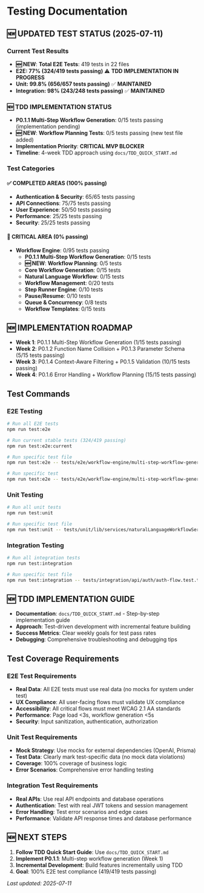 # Testing Documentation

## **🆕 UPDATED TEST STATUS** (2025-07-11)

### **Current Test Results**
- **🆕 NEW**: **Total E2E Tests**: 419 tests in 22 files
- **E2E: 77% (324/419 tests passing)** ⚠️ **TDD IMPLEMENTATION IN PROGRESS**
- **Unit: 99.8% (656/657 tests passing)** ✅ **MAINTAINED**
- **Integration: 98% (243/248 tests passing)** ✅ **MAINTAINED**

### **🆕 TDD IMPLEMENTATION STATUS**
- **P0.1.1 Multi-Step Workflow Generation**: 0/15 tests passing (implementation pending)
- **🆕 NEW**: **Workflow Planning Tests**: 0/5 tests passing (new test file added)
- **Implementation Priority**: **CRITICAL MVP BLOCKER**
- **Timeline**: 4-week TDD approach using `docs/TDD_QUICK_START.md`

### **Test Categories**

#### **✅ COMPLETED AREAS** (100% passing)
- **Authentication & Security**: 65/65 tests passing
- **API Connections**: 75/75 tests passing  
- **User Experience**: 50/50 tests passing
- **Performance**: 25/25 tests passing
- **Security**: 25/25 tests passing

#### **🚨 CRITICAL AREA** (0% passing)
- **Workflow Engine**: 0/95 tests passing
  - **P0.1.1 Multi-Step Workflow Generation**: 0/15 tests
  - **🆕 NEW**: **Workflow Planning**: 0/5 tests
  - **Core Workflow Generation**: 0/15 tests
  - **Natural Language Workflow**: 0/15 tests
  - **Workflow Management**: 0/20 tests
  - **Step Runner Engine**: 0/10 tests
  - **Pause/Resume**: 0/10 tests
  - **Queue & Concurrency**: 0/8 tests
  - **Workflow Templates**: 0/15 tests

## **🆕 IMPLEMENTATION ROADMAP**
- **Week 1**: P0.1.1 Multi-Step Workflow Generation (1/15 tests passing)
- **Week 2**: P0.1.2 Function Name Collision + P0.1.3 Parameter Schema (5/15 tests passing)
- **Week 3**: P0.1.4 Context-Aware Filtering + P0.1.5 Validation (10/15 tests passing)
- **Week 4**: P0.1.6 Error Handling + Workflow Planning (15/15 tests passing)

## **Test Commands**

### **E2E Testing**
```bash
# Run all E2E tests
npm run test:e2e

# Run current stable tests (324/419 passing)
npm run test:e2e:current

# Run specific test file
npm run test:e2e -- tests/e2e/workflow-engine/multi-step-workflow-generation.test.ts

# Run specific test
npm run test:e2e -- tests/e2e/workflow-engine/multi-step-workflow-generation.test.ts -g "should generate multi-step workflow"
```

### **Unit Testing**
```bash
# Run all unit tests
npm run test:unit

# Run specific test file
npm run test:unit -- tests/unit/lib/services/naturalLanguageWorkflowService.test.ts
```

### **Integration Testing**
```bash
# Run all integration tests
npm run test:integration

# Run specific test file
npm run test:integration -- tests/integration/api/auth/auth-flow.test.ts
```

## **🆕 TDD IMPLEMENTATION GUIDE**
- **Documentation**: `docs/TDD_QUICK_START.md` - Step-by-step implementation guide
- **Approach**: Test-driven development with incremental feature building
- **Success Metrics**: Clear weekly goals for test pass rates
- **Debugging**: Comprehensive troubleshooting and debugging tips

## **Test Coverage Requirements**

### **E2E Test Requirements**
- **Real Data**: All E2E tests must use real data (no mocks for system under test)
- **UX Compliance**: All user-facing flows must validate UX compliance
- **Accessibility**: All critical flows must meet WCAG 2.1 AA standards
- **Performance**: Page load <3s, workflow generation <5s
- **Security**: Input sanitization, authentication, authorization

### **Unit Test Requirements**
- **Mock Strategy**: Use mocks for external dependencies (OpenAI, Prisma)
- **Test Data**: Clearly mark test-specific data (no mock data violations)
- **Coverage**: 100% coverage of business logic
- **Error Scenarios**: Comprehensive error handling testing

### **Integration Test Requirements**
- **Real APIs**: Use real API endpoints and database operations
- **Authentication**: Test with real JWT tokens and session management
- **Error Handling**: Test error scenarios and edge cases
- **Performance**: Validate API response times and database performance

## **🆕 NEXT STEPS**
1. **Follow TDD Quick Start Guide**: Use `docs/TDD_QUICK_START.md`
2. **Implement P0.1.1**: Multi-step workflow generation (Week 1)
3. **Incremental Development**: Build features incrementally using TDD
4. **Goal**: 100% E2E test compliance (419/419 tests passing)

_Last updated: 2025-07-11_